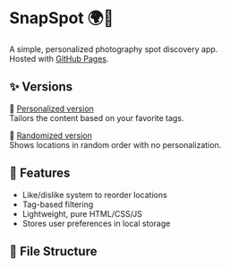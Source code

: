 # SnapSpot 🌍📸

A simple, personalized photography spot discovery app.  
Hosted with [GitHub Pages](https://nikhil-codemaster123.github.io/).

## ✨ Versions

🔹 [Personalized version](https://nikhil-codemaster123.github.io/SnapSpot/Personalised/index.html)  
Tailors the content based on your favorite tags.

🔹 [Randomized version](https://nikhil-codemaster123.github.io/SnapSpot/Random/index.html)  
Shows locations in random order with no personalization.

## 🧠 Features

- Like/dislike system to reorder locations
- Tag-based filtering
- Lightweight, pure HTML/CSS/JS
- Stores user preferences in local storage

## 📂 File Structure

